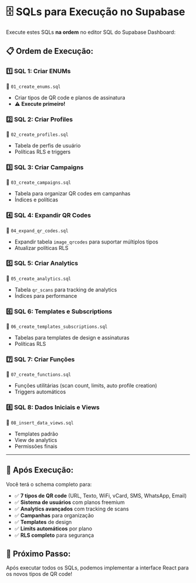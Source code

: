 # 🗄️ **SQLs para Execução no Supabase**

Execute estes SQLs **na ordem** no editor SQL do Supabase Dashboard:

## 📋 **Ordem de Execução:**

### **1️⃣ SQL 1: Criar ENUMs**
📁 `01_create_enums.sql`
- Criar tipos de QR code e planos de assinatura
- ⚠️ **Execute primeiro!**

### **2️⃣ SQL 2: Criar Profiles**  
📁 `02_create_profiles.sql`
- Tabela de perfis de usuário
- Políticas RLS e triggers

### **3️⃣ SQL 3: Criar Campaigns**
📁 `03_create_campaigns.sql`  
- Tabela para organizar QR codes em campanhas
- Índices e políticas

### **4️⃣ SQL 4: Expandir QR Codes**
📁 `04_expand_qr_codes.sql`
- Expandir tabela `image_qrcodes` para suportar múltiplos tipos
- Atualizar políticas RLS

### **5️⃣ SQL 5: Criar Analytics**
📁 `05_create_analytics.sql`
- Tabela `qr_scans` para tracking de analytics
- Índices para performance

### **6️⃣ SQL 6: Templates e Subscriptions**
📁 `06_create_templates_subscriptions.sql`
- Tabelas para templates de design e assinaturas
- Políticas RLS

### **7️⃣ SQL 7: Criar Funções**
📁 `07_create_functions.sql`
- Funções utilitárias (scan count, limits, auto profile creation)
- Triggers automáticos

### **8️⃣ SQL 8: Dados Iniciais e Views**
📁 `08_insert_data_views.sql`
- Templates padrão
- View de analytics
- Permissões finais

---

## 🎯 **Após Execução:**

Você terá o schema completo para:
- ✅ **7 tipos de QR code** (URL, Texto, WiFi, vCard, SMS, WhatsApp, Email)
- ✅ **Sistema de usuários** com planos freemium
- ✅ **Analytics avançados** com tracking de scans
- ✅ **Campanhas** para organização
- ✅ **Templates** de design
- ✅ **Limits automáticos** por plano
- ✅ **RLS completo** para segurança

## 🚀 **Próximo Passo:**
Após executar todos os SQLs, podemos implementar a interface React para os novos tipos de QR code!